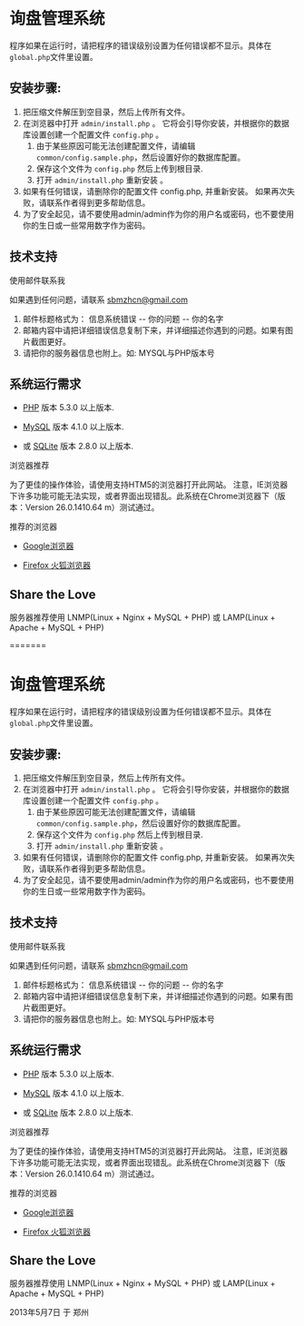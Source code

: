 # 询盘管理系统 #

程序如果在运行时，请把程序的错误级别设置为任何错误都不显示。具体在`global.php`文件里设置。

##  安装步骤:  ##

1. 把压缩文件解压到空目录，然后上传所有文件。
2. 在浏览器中打开 `admin/install.php` 。 它将会引导你安装，并根据你的数据库设置创建一个配置文件 `config.php` 。
    1. 由于某些原因可能无法创建配置文件，请编辑`common/config.sample.php`，然后设置好你的数据库配置。
    2. 保存这个文件为 `config.php` 然后上传到根目录.
    3. 打开 `admin/install.php` 重新安装 。
3. 如果有任何错误，请删除你的配置文件 config.php, 并重新安装。 如果再次失败，请联系作者得到更多帮助信息。
4. 为了安全起见，请不要使用admin/admin作为你的用户名或密码，也不要使用你的生日或一些常用数字作为密码。


## 技术支持 ##

使用邮件联系我

如果遇到任何问题，请联系 [sbmzhcn@gmail.com](mailto:sbmzhcn@gmail.com "给我发送邮件")

1. 邮件标题格式为： 信息系统错误 -- 你的问题 -- 你的名字
2. 邮箱内容中请把详细错误信息复制下来，并详细描述你遇到的问题。如果有图片截图更好。
3. 请把你的服务器信息也附上。如: MYSQL与PHP版本号

## 系统运行需求 ##

- [PHP][php] 版本 5.3.0 以上版本.
- [MySQL][mysql] 版本 4.1.0 以上版本.
- 或 [SQLite][sqlite] 版本 2.8.0 以上版本.

  [php]: http://php.net/ 
  [mysql]: http://www.mysql.com/
  [sqlite]: http://www.sqlite.org/

浏览器推荐

为了更佳的操作体验，请使用支持HTM5的浏览器打开此网站。 注意，IE浏览器下许多功能可能无法实现，或者界面出现错乱。此系统在Chrome浏览器下（版本：Version 26.0.1410.64 m）测试通过。

推荐的浏览器

- [Google浏览器][google]
- [Firefox 火狐浏览器][firefox]

  [google]: http://www.google.com/intl/zh-CN/chrome/browser/ 
  [firefox]: http://www.mozilla.org/zh-CN/firefox/beta/

## Share the Love ##

服务器推荐使用 LNMP(Linux + Nginx + MySQL + PHP) 或 LAMP(Linux + Apache + MySQL + PHP)

=======
# 询盘管理系统 #

程序如果在运行时，请把程序的错误级别设置为任何错误都不显示。具体在`global.php`文件里设置。

##  安装步骤:  ##

1. 把压缩文件解压到空目录，然后上传所有文件。
2. 在浏览器中打开 `admin/install.php` 。 它将会引导你安装，并根据你的数据库设置创建一个配置文件 `config.php` 。
    1. 由于某些原因可能无法创建配置文件，请编辑`common/config.sample.php`，然后设置好你的数据库配置。
    2. 保存这个文件为 `config.php` 然后上传到根目录.
    3. 打开 `admin/install.php` 重新安装 。
3. 如果有任何错误，请删除你的配置文件 config.php, 并重新安装。 如果再次失败，请联系作者得到更多帮助信息。
4. 为了安全起见，请不要使用admin/admin作为你的用户名或密码，也不要使用你的生日或一些常用数字作为密码。


## 技术支持 ##

使用邮件联系我

如果遇到任何问题，请联系 [sbmzhcn@gmail.com](mailto:sbmzhcn@gmail.com "给我发送邮件")

1. 邮件标题格式为： 信息系统错误 -- 你的问题 -- 你的名字
2. 邮箱内容中请把详细错误信息复制下来，并详细描述你遇到的问题。如果有图片截图更好。
3. 请把你的服务器信息也附上。如: MYSQL与PHP版本号

## 系统运行需求 ##

- [PHP][php] 版本 5.3.0 以上版本.
- [MySQL][mysql] 版本 4.1.0 以上版本.
- 或 [SQLite][sqlite] 版本 2.8.0 以上版本.

  [php]: http://php.net/ 
  [mysql]: http://www.mysql.com/
  [sqlite]: http://www.sqlite.org/

浏览器推荐

为了更佳的操作体验，请使用支持HTM5的浏览器打开此网站。 注意，IE浏览器下许多功能可能无法实现，或者界面出现错乱。此系统在Chrome浏览器下（版本：Version 26.0.1410.64 m）测试通过。

推荐的浏览器

- [Google浏览器][google]
- [Firefox 火狐浏览器][firefox]

  [google]: http://www.google.com/intl/zh-CN/chrome/browser/ 
  [firefox]: http://www.mozilla.org/zh-CN/firefox/beta/

## Share the Love ##

服务器推荐使用 LNMP(Linux + Nginx + MySQL + PHP) 或 LAMP(Linux + Apache + MySQL + PHP)

2013年5月7日 于 郑州